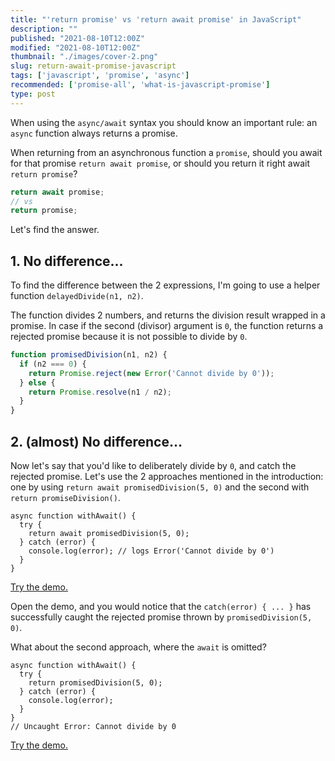 ```yaml
---
title: "'return promise' vs 'return await promise' in JavaScript"
description: ""
published: "2021-08-10T12:00Z"
modified: "2021-08-10T12:00Z"
thumbnail: "./images/cover-2.png"
slug: return-await-promise-javascript
tags: ['javascript', 'promise', 'async']
recommended: ['promise-all', 'what-is-javascript-promise']
type: post
---
```


When using the `async/await` syntax you should know an important rule: an `async` function always returns a promise.  

When returning from an asynchronous function a `promise`, should you await for that promise `return await promise`, or should you return it right 
await `return promise`?  

```javascript
return await promise;
// vs
return promise;
```

Let's find the answer.  

## 1. No difference...

To find the difference between the 2 expressions, I'm going to use a helper function `delayedDivide(n1, n2)`.  

The function divides 2 numbers, and returns the division result wrapped in a promise. In case if the second (divisor) argument is `0`, the function returns a rejected promise
because it is not possible to divide by `0`.  

```javascript
function promisedDivision(n1, n2) {
  if (n2 === 0) {
    return Promise.reject(new Error('Cannot divide by 0'));
  } else {
    return Promise.resolve(n1 / n2);
  }
}
```

## 2. (almost) No difference… 

Now let's say that you'd like to deliberately divide by `0`, and catch the rejected promise. Let's use the 2 approaches mentioned in the introduction: one by using `return await promisedDivision(5, 0)` and the second with `return promiseDivision()`.  

```javascript{3}
async function withAwait() {
  try {
    return await promisedDivision(5, 0);
  } catch (error) {
    console.log(error); // logs Error('Cannot divide by 0')
  }
}
```

[Try the demo.](https://codesandbox.io/s/with-await-ihxg5?file=/src/index.js)

Open the demo, and you would notice that the `catch(error) { ... }` has successfully caught the rejected promise thrown by `promisedDivision(5, 0)`.  

What about the second approach, where the `await` is omitted?

```javascript{3}
async function withAwait() {
  try {
    return promisedDivision(5, 0);
  } catch (error) {
    console.log(error);
  }
}
// Uncaught Error: Cannot divide by 0
```

[Try the demo.](https://codesandbox.io/s/without-await-477nr?file=/src/index.js)